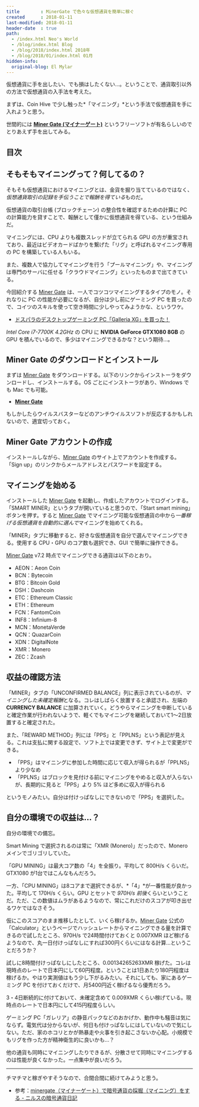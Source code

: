 ```yaml
---
title        : MinerGate で色々な仮想通貨を簡単に稼ぐ
created      : 2018-01-11
last-modified: 2018-01-11
header-date  : true
path:
  - /index.html Neo's World
  - /blog/index.html Blog
  - /blog/2018/index.html 2018年
  - /blog/2018/01/index.html 01月
hidden-info:
  original-blog: El Mylar
---
```


仮想通貨に手を出したい、でも損はしたくない…。ということで、通貨取引以外の方法で仮想通貨の入手法を考えた。

まずは、Coin Hive で少し触った*「マイニング」*という手法で仮想通貨を手に入れようと思う。

世間的には **[Miner Gate (マイナーゲート)](https://minergate.com/)** というフリーソフトが有名らしいのでとりあえず手を出してみる。

## 目次

## そもそもマイニングって？何してるの？

そもそも仮想通貨におけるマイニングとは、金貨を掘り当てているのではなく、*仮想通貨取引の記録を手伝うことで報酬を得ている*ものだ。

仮想通貨の取引台帳 (ブロックチェーン) の整合性を確認するための計算に PC の計算能力を貸すことで、報酬として僅かに仮想通貨を得ている、という仕組みだ。

マイニングには、CPU よりも複数スレッドが立てられる GPU の方が重宝されており、最近はビデオカードばかりを繋げた「リグ」と呼ばれるマイニング専用の PC を構築している人もいる。

また、複数人で協力してマイニングを行う「プールマイニング」や、マイニングは専門のサーバに任せる「クラウドマイニング」といったものまで出てきている。

今回紹介する [Miner Gate](https://minergate.com/) は、一人でコツコツマイニングするタイプのモノ。それなりに PC の性能が必要になるが、自分は少し前にゲーミング PC を買ったので、コイツのスキルを使って空き時間に少しやってみようかな、というワケ。

- [ドスパラのデスクトップゲーミング PC「Galleria XG」を買った！](/blog/2017/08/08-03.html)

*Intel Core i7-7700K 4.2GHz* の CPU に **NVIDIA GeForce GTX1080 8GB** の GPU を積んでいるので、多少はマイニングできるかな？という期待…。

## Miner Gate のダウンロードとインストール

まずは [Miner Gate](https://minergate.com/) をダウンロードする。以下のリンクからインストーラをダウンロードし、インストールする。OS ごとにインストーラがあり、Windows でも Mac でも可能。

- **[Miner Gate](https://minergate.com/)**

もしかしたらウイルスバスターなどのアンチウイルスソフトが反応するかもしれないので、適宜切っておく。

## Miner Gate アカウントの作成

インストールしながら、[Miner Gate](https://minergate.com/) のサイト上でアカウントを作成する。「Sign up」のリンクからメールアドレスとパスワードを設定する。

## マイニングを始める

インストールした [Miner Gate](https://minergate.com/) を起動し、作成したアカウントでログインする。「SMART MINER」というタブが開いていると思うので、「Start smart mining」ボタンを押す。すると [Miner Gate](https://minergate.com/) でマイニング可能な仮想通貨の中から*一番稼げる仮想通貨を自動的に選んで*マイニングを始めてくれる。

「MINER」タブに移動すると、好きな仮想通貨を自分で選んでマイニングできる。使用する CPU・GPU のコア数も選択でき、GUI で簡単に操作できる。

[Miner Gate](https://minergate.com/) v7.2 時点でマイニングできる通貨は以下のとおり。

- AEON：Aeon Coin
- BCN：Bytecoin
- BTG：Bitcoin Gold
- DSH：Dashcoin
- ETC：Ethereum Classic
- ETH：Ethereum
- FCN：FantomCoin
- INF8：Infinium-8
- MCN：MonetaVerde
- QCN：QuazarCoin
- XDN：DigitalNote
- XMR：Monero
- ZEC：Zcash

## 収益の確認方法

「MINER」タブの「UNCONFIRMED BALANCE」列に表示されているのが、*マイニングした未確定報酬*となる。コレはしばらく放置すると承認され、左端の **CURRENCY BALANCE** に加算されていく。どうやらマイニングを中断していると確定作業が行われないようで、軽くでもマイニングを継続しておいて1～2日放置すると確定された。

また、「REWARD METHOD」列には「PPS」と「PPLNS」という表記が見える。これは支払に関する設定で、ソフト上では変更できず、サイト上で変更ができる。

- 「PPS」はマイニングに参加した時間に応じて収入が得られるが「PPLNS」より少なめ
- 「PPLNS」はブロックを見付ける前にマイニングをやめると収入が入らないが、長期的に見ると「PPS」より 5% ほど多めに収入が得られる

というモノみたい。自分は付けっぱなしにできないので「PPS」を選択した。

## 自分の環境での収益は…？

自分の環境での備忘。

Smart Mining で選択されるのは常に「XMR (Monero)」だったので、Monero メインでゴリゴリしていた。

「GPU MINING」は最大コア数の「4」を全振り。平均して 800H/s くらいだ。GTX1080 が1台ではこんなもんだろう。

一方、「CPU MINING」は8コアまで選択できるが、*「4」*が一番性能が良かった。平均して 170H/s くらい。GPU とセットで *970H/s 前後*くらいということだ。ただ、この数値はムラがあるようなので、常にこれだけのスコアが叩き出せるワケではなさそう。

仮にこのスコアのまま推移したとして、いくら稼げるか。[Miner Gate](https://minergate.com/) 公式の「Calculator」というページでハッシュレートからマイニングできる量を計算できるので試したところ、970H/s で24時間付けておくと 0.007XMR ほど稼げるようなので、丸一日付けっぱなしにすれば300円くらいにはなる計算…ということだろうか？

試しに8時間付けっぱなしにしたところ、0.00134265263XMR 稼げた。コレは現時点のレートで日本円にして60円程度。ということは1日あたり180円程度は稼げるか。やはり実測値はもう少し下がるみたい。それにしても、家にあるゲーミング PC を付けておくだけで、月5400円近く稼げるなら優秀だろう。

3・4日断続的に付けておいて、未確定含めて 0.009XMR くらい稼げている。現時点のレートで日本円にして415円程度らしい。

ゲーミング PC「ガレリア」の静音パックなどのおかげか、動作中も騒音は気にならず。電気代は分からないが、何日も付けっぱなしにはしていないので気にしない。ただ、家のホコリとかが熱暴走や火事を引き起こさないか心配。小規模でもリグを作った方が精神衛生的に良いかも…？

他の通貨も同時にマイニングしたりできるが、分散させて同時にマイニングするのは性能が良くなかった。一点集中が良いだろう。

---

チマチマと稼ぎやすそうなので、合間合間に続けてみようと思う。

- 参考：[minergate（マイナーゲート）で暗号通貨の採掘（マイニング）をする - ニルスの暗号通貨日記](http://altcoins.blue/minergate/)
